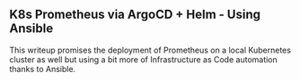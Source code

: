 ## K8s Prometheus via ArgoCD + Helm - Using Ansible

This writeup promises the deployment of Prometheus on a local Kubernetes cluster as well but using a bit more of Infrastructure as Code automation thanks to Ansible.